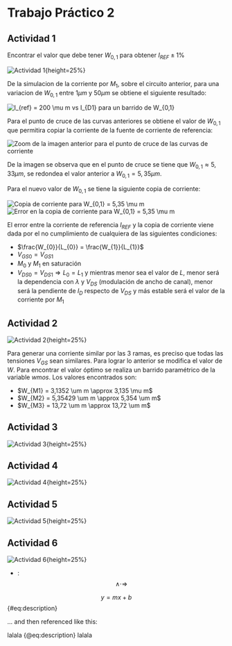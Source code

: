 # Trabajo Práctico 2

## Actividad 1
  Encontrar el valor que debe tener $W_{0,1}$ para obtener $I_{REF} \pm 1\%$

  ![Actividad 1](./imagenes/esquematicos/actividad_1.png){height=25%}

  De la simulacion de la corriente por $M_{1}$, sobre el circuito anterior, para una variacion de $W_{0,1}$ entre $1 \mu m$ y $50 \mu m$ se obtiene el siguiente resultado:

  ![$I_{ref} = 200 \mu m$ vs $I_{D1}$ para un barrido de $W_{0,1}$](./imagenes/actividad_1/I_ref_vs_ID_copia_swp_WNMOS.png)

  Para el punto de cruce de las curvas anteriores se obtiene el valor de $W_{0,1}$ que permitira copiar la corriente de la fuente de corriente de referencia:

  ![Zoom de la imagen anterior para el punto de cruce de las curvas de corriente](./imagenes/actividad_1/I_ref_vs_ID_copia_swp_WNMOS_cruce.png)

  De la imagen se observa que en el punto de cruce se tiene que $W_{0,1} \approx 5,33 \mu m$, se redondea el valor anterior a $W_{0,1} = 5,35 \mu m$.

  Para el nuevo valor de $W_{0,1}$ se tiene la siguiente copia de corriente:

  ![Copia de corriente para $W_{0,1} = 5,35 \mu m$](./imagenes/actividad_1/ID_copia_WNMOS_5p35.png)
  ![Error en la copia de corriente para $W_{0,1} = 5,35 \mu m$](./imagenes/actividad_1/ID_copia_WNMOS_5p35_error.png)

  El error entre la corriente de referencia $I_{REF}$ y la copia de corriente viene dada por el no cumplimiento de cualquiera de las siguientes condiciones:

  - $\frac{W_{0}}{L_{0}} = \frac{W_{1}}{L_{1}}$
  - $V_{GS0} = V_{GS1}$
  - $M_{0}$ y $M_{1}$ en saturación
  - $V_{DS0} = V_{DS1} \Rightarrow L_{0} = L_{1}$ y mientras menor sea el valor de $L$, menor será la dependencia con $\lambda$ y $V_{DS}$ (modulación de ancho de canal), menor será la pendiente de $I_{D}$ respecto de $V_{DS}$ y más estable será el valor de la corriente por $M_{1}$


## Actividad 2
  ![Actividad 2](./imagenes/esquematicos/actividad_2.png){height=25%}

  Para generar una corriente similar por las 3 ramas, es preciso que todas las tensiones $V_{GS}$ sean similares. Para lograr lo anterior se modifica el valor de $W$. Para encontrar el valor óptimo se realiza un barrido paramétrico de la variable $wmos$. Los valores encontrados son:

  - $W_{M1} = 3,1352 \um m \approx 3,135 \mu m$
  - $W_{M2} = 5,35429 \um m \approx 5,354 \um m$
  - $W_{M3} = 13,72 \um m \approx 13,72 \um m$


## Actividad 3
![Actividad 3](./imagenes/esquematicos/actividad_3.png){height=25%}

## Actividad 4
![Actividad 4](./imagenes/esquematicos/actividad_4.png){height=25%}

## Actividad 5
![Actividad 5](./imagenes/esquematicos/actividad_5.png){height=25%}

## Actividad 6
![Actividad 6](./imagenes/esquematicos/actividad_6.png){height=25%}


- : $$ \wedge \cdot \Rightarrow $$

$$ y = mx +b $$ {#eq:description}

... and then referenced like this:

lalala {@eq:description} lalala

